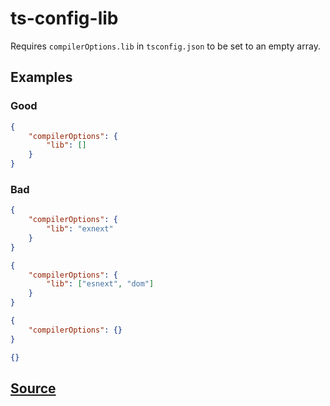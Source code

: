 # ts-config-lib

Requires `compilerOptions.lib` in `tsconfig.json` to be set to an empty array.

## Examples

### Good

```json
{
    "compilerOptions": {
        "lib": []
    }
}
```

### Bad

```json
{
    "compilerOptions": {
        "lib": "exnext"
    }
}
```

```json
{
    "compilerOptions": {
        "lib": ["esnext", "dom"]
    }
}
```

```json
{
    "compilerOptions": {}
}
```

```json
{}
```

## [Source](https://azuresdkspecs.z5.web.core.windows.net/TypeScriptSpec.html#ts-config-lib)
